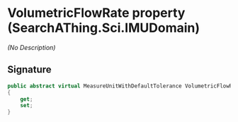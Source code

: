 # VolumetricFlowRate property (SearchAThing.Sci.IMUDomain)
_(No Description)_

## Signature
```csharp
public abstract virtual MeasureUnitWithDefaultTolerance VolumetricFlowRate
{
    get;
    set;
}
```
